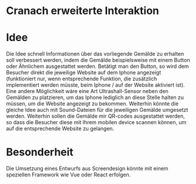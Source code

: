 # Cranach erweiterte Interaktion

# Idee
Die Idee schnell Informationen über das vorliegende Gemälde zu erhalten soll verbessert werden, indem die Gemälde beispielsweise mit einem Button oder Ähnlichem ausgestattet werden. Betätigt man den Button, so wird dem Besucher direkt die jeweilige Website auf dem Iphone angezeigt (funktioniert nur, wenn entsprechende Funktion, die zusätzlich implementiert werden müsste, beim Iphone / auf der Website aktiviert ist). Eine andere Möglichkeit wäre eine Art Ultrashall-Sensor neben den Gemälden zu platzieren, um das Iphone lediglich an diese Stelle halten zu müssen, um die Website angezeigt zu bekommen. Weiterhin könnte die gleiche Idee auch mit Sound-Dateien für die jeweiligen Gemälde umgesetzt werden.
Weiterhin sollen die Gemälde mir QR-codes ausgestattet werden, so dass die Besucher diese mit Ihrem mobilen device scannen können, um auf die entsprechende Website zu gelangen.

# Besonderheit
Die Umsetzung eines Entwurfs aus Screendesign könnte mit einem speziellen Framework wie Vue oder React erfolgen.
